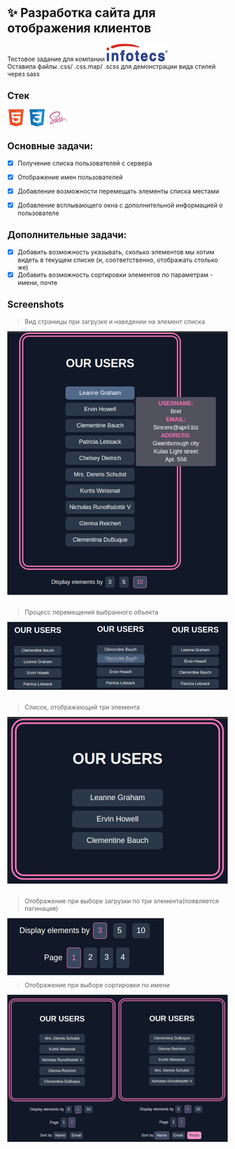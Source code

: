 # :sparkles: Разработка сайта для отображения клиентов
Тестовое задание для  компании <img src="https://github.com/Melly5/Melly5.github.io/blob/main/src/images/infotecs-logo.png" title="React" alt="React" width="140" height="40"/>&nbsp;<br/>
Оставила файлы .css/ .css.map/ .scss для демонстрации вида стилей через sass

## Стек
  <img src="https://github.com/devicons/devicon/blob/master/icons/html5/html5-original.svg" title="HTML" alt="HTML" width="40" height="40"/>&nbsp;
  <img src="https://github.com/devicons/devicon/blob/master/icons/css3/css3-original.svg" title="CSS" alt="CSS" width="40" height="40"/>&nbsp;
  <img src="https://github.com/devicons/devicon/blob/master/icons/sass/sass-original.svg" title="Sass" alt="Sass" width="40" height="40"/>&nbsp;

## Основные задачи:

- [x] Получение списка пользователей с сервера
- [x] Отображение имен пользователей
- [x] Добавление возможности перемещать элементы списка местами
- [x] Добавление всплывающего окна с дополнительной информацией о пользователе


## Дополнительные задачи:
- [x] Добавить возможность указывать, сколько элементов мы хотим видеть в текущем списке (и, соответственно, отображать столько же)
- [x] Добавить возможность сортировки элементов по параметрам - имени, почте

## Screenshots

> Вид страницы при загрузке и наведении на элемент списка

<img src="https://github.com/Melly5/Melly5.github.io/blob/main/src/images/clients-list-initial.png" title="list-image" alt="list-image" align="center"/>&nbsp;

> Процесс перемещения выбранного объекта

<img src="https://github.com/Melly5/Melly5.github.io/blob/main/src/images/switch-items.png" title="list-image" alt="list-image" align="center"/>&nbsp;

> Список, отображающий три элемента

<img src="https://github.com/Melly5/Melly5.github.io/blob/main/src/images/clients-list.png" title="list-image" alt="list-image" align="center"/>&nbsp;

> Отображение при выборе загрузки по три элемента(появляется пагинация)

<img src="https://github.com/Melly5/Melly5.github.io/blob/main/src/images/display-three-items.png" title="list-image" alt="list-image" align="center"/>&nbsp;

> Отображение при выборе сортировки по имени

<img src="https://github.com/Melly5/Melly5.github.io/blob/main/src/images/sort-by-name.png" title="list-image" alt="list-image" align="center"/>&nbsp;
